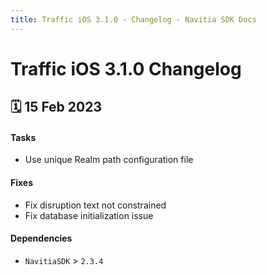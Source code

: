 ```yaml
---
title: Traffic iOS 3.1.0 - Changelog - Navitia SDK Docs
---
```


# Traffic iOS 3.1.0 Changelog

<h2>🗓 15 Feb 2023</h2>

#### Tasks
- Use unique Realm path configuration file

#### Fixes
- Fix disruption text not constrained
- Fix database initialization issue

#### Dependencies
- `NavitiaSDK` > `2.3.4`
